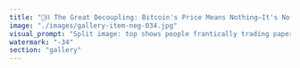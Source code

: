 ```yaml
---
title: "💸⛓️ The Great Decoupling: Bitcoin's Price Means Nothing—It's Not Even Onchain<br /><br />Bitcoin's price means nothing. It's not even onchain.<br /><br />Think about it: the thing everyone obsesses over—the price—happens entirely off the Bitcoin network. ETFs, futures, derivatives, institutional trading—all paper Bitcoin, zero blockchain activity.<br /><br />📊 **The Reality:**<br />• Most 'Bitcoin' trading never touches the blockchain<br />• Price discovery happens on traditional exchanges<br />• Actual Bitcoin usage: minimal and declining<br />• Network fees: laughably low because nobody uses it<br />• Real economic activity: moved to other chains<br /><br />🎭 **The Performance:**<br />Bitcoin has become a financial theater where the price performs while the network sleeps. It's like valuing a Ferrari based on how much people pay for toy replicas—while the actual car sits unused in a garage.<br /><br />Meanwhile, Ethereum processes real transactions, real DeFi, real applications. Its price reflects actual onchain economic activity. When ETH moves, it's because people are building, trading, creating value on the network itself.<br /><br />🔍 **The Question:**<br />What's the point of a 'decentralized' currency whose value is determined entirely by centralized, off-chain paper trading?<br /><br />Bitcoin's price is just legacy finance wearing a Bitcoin costume.<br /><br />The network underneath? Increasingly irrelevant.<br /><br /><br />#Bitcoin #PriceVsUtility #OffChainTrading #PaperBitcoin #NetworkUsage #ActualValue #DecouplingReality"
image: "./images/gallery-item-neg-034.jpg"
visual_prompt: "Split image: top shows people frantically trading paper Bitcoin symbols on traditional trading floors while bottom shows an empty, dusty Bitcoin blockchain with minimal activity. Price charts float above disconnected from the quiet network below. Clean visual metaphor of price vs. actual usage."
watermark: "-34"
section: "gallery"
---
```

